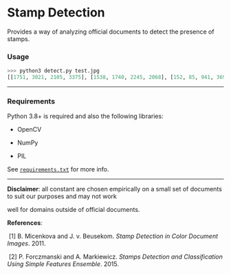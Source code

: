 

# Stamp Detection
Provides a way of analyzing official documents to detect the presence of stamps.

### Usage
```python
>>> python3 detect.py test.jpg
[[1751, 3021, 2105, 3375], [1538, 1740, 2245, 2068], [152, 85, 941, 369], [172, 2450, 1080, 2945]]
```
---
### Requirements
Python 3.8+ is required and also the following libraries:
- OpenCV

- NumPy

- PIL

See [`requirements.txt`](requirements.txt) for more info.

---
**Disclaimer**: all constant are chosen empirically on a small set of documents to suit our purposes and may not work

well for domains outside of official documents.

**References**:

​    [1] B. Micenkova and J. v. Beusekom. *Stamp Detection in Color Document Images*. 2011.

​    [2] P. Forczmanski and A. Markiewicz. *Stamps Detection and Classification Using Simple Features Ensemble*. 2015.